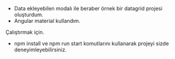 - Data ekleyebilen modalı ile beraber örnek bir datagrid projesi oluşturdum.
- Angular material kullandım.




Çalıştırmak için.
- npm install ve npm run start komutlarını kullanarak projeyi sizde deneyimleyebilirsiniz.
